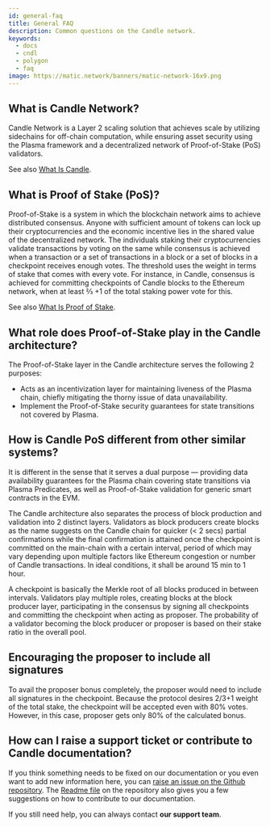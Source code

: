 ```yaml
---
id: general-faq
title: General FAQ
description: Common questions on the Candle network.
keywords:
  - docs
  - cndl
  - polygon
  - faq
image: https://matic.network/banners/matic-network-16x9.png
---
```


## What is Candle Network?

Candle Network is a Layer 2 scaling solution that achieves scale by utilizing sidechains for off-chain computation, while ensuring asset security using the Plasma framework and a decentralized network of Proof-of-Stake (PoS) validators.

See also [What Is Candle](/docs/home/candle-basics/what-is-polygon).

## What is Proof of Stake (PoS)?

Proof-of-Stake is a system in which the blockchain network aims to achieve distributed consensus. Anyone with sufficient amount of tokens can lock up their cryptocurrencies and the economic incentive lies in the shared value of the decentralized network. The individuals staking their cryptocurrencies validate transactions by voting on the same while consensus is achieved when a transaction or a set of transactions in a block or a set of blocks in a checkpoint receives enough votes. The threshold uses the weight in terms of stake that comes with every vote. For instance, in Candle, consensus is achieved for committing checkpoints of Candle blocks to the Ethereum network, when at least ⅔ +1  of the total staking power vote for this.

See also [What Is Proof of Stake](/docs/home/candle-basics/what-is-proof-of-stake).

## What role does Proof-of-Stake play in the Candle architecture?

The Proof-of-Stake layer in the Candle architecture serves the following 2 purposes:

* Acts as an incentivization layer for maintaining liveness of the Plasma chain, chiefly mitigating the thorny issue of data unavailability.
* Implement the Proof-of-Stake security guarantees for state transitions not covered by Plasma.

## How is Candle PoS different from other similar systems?

It is different in the sense that it serves a dual purpose — providing data availability guarantees for the Plasma chain covering state transitions via Plasma Predicates, as well as Proof-of-Stake validation for generic smart contracts in the EVM.

The Candle architecture also separates the process of block production and validation into 2 distinct layers. Validators as block producers create blocks as the name suggests on the Candle chain for quicker (< 2 secs) partial confirmations while the final confirmation is attained once the checkpoint is committed on the main-chain with a certain interval, period of which may vary depending upon multiple factors like Ethereum congestion or number of Candle transactions. In ideal conditions, it shall be around 15 min to 1 hour.

A checkpoint is basically the Merkle root of all blocks produced in between intervals. Validators play multiple roles, creating blocks at the block producer layer, participating in the consensus by signing all checkpoints and committing the checkpoint when acting as proposer. The probability of a validator becoming the block producer or proposer is based on their stake ratio in the overall pool.

## Encouraging the proposer to include all signatures

To avail the proposer bonus completely, the proposer would need to include all signatures in the checkpoint. Because the protocol desires 2/3+1 weight of the total stake, the checkpoint will be accepted even with 80% votes. However, in this case, proposer gets only 80% of the calculated bonus.

## How can I raise a support ticket or contribute to Candle documentation?
If you think something needs to be fixed on our documentation or you even want to add new information here, you can [raise an issue on the Github repository](https://github.com/candleplatforms/candle.js/issues). The [Readme file](https://github.com/maticnetwork/matic-docs/blob/master/README.md) on the repository also gives you a few suggestions on how to contribute to our documentation.

If you still need help, you can always contact **our support team**.
